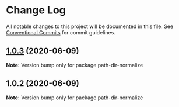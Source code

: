 # Change Log

All notable changes to this project will be documented in this file.
See [Conventional Commits](https://conventionalcommits.org) for commit guidelines.

## [1.0.3](https://github.com/bluelovers/ws-iconv/compare/path-dir-normalize@1.0.2...path-dir-normalize@1.0.3) (2020-06-09)

**Note:** Version bump only for package path-dir-normalize





## 1.0.2 (2020-06-09)

**Note:** Version bump only for package path-dir-normalize
